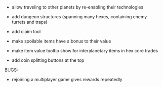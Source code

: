 
- allow traveling to other planets by re-enabling their technologies

- add dungeon structures (spanning many hexes, containing enemy turrets and traps)

- add claim tool

- make spoilable items have a bonus to their value

- make item value tooltip show for interplanetary items in hex core trades


- add coin splitting buttons at the top


BUGS:
- rejoining a multiplayer game gives rewards repeatedly
